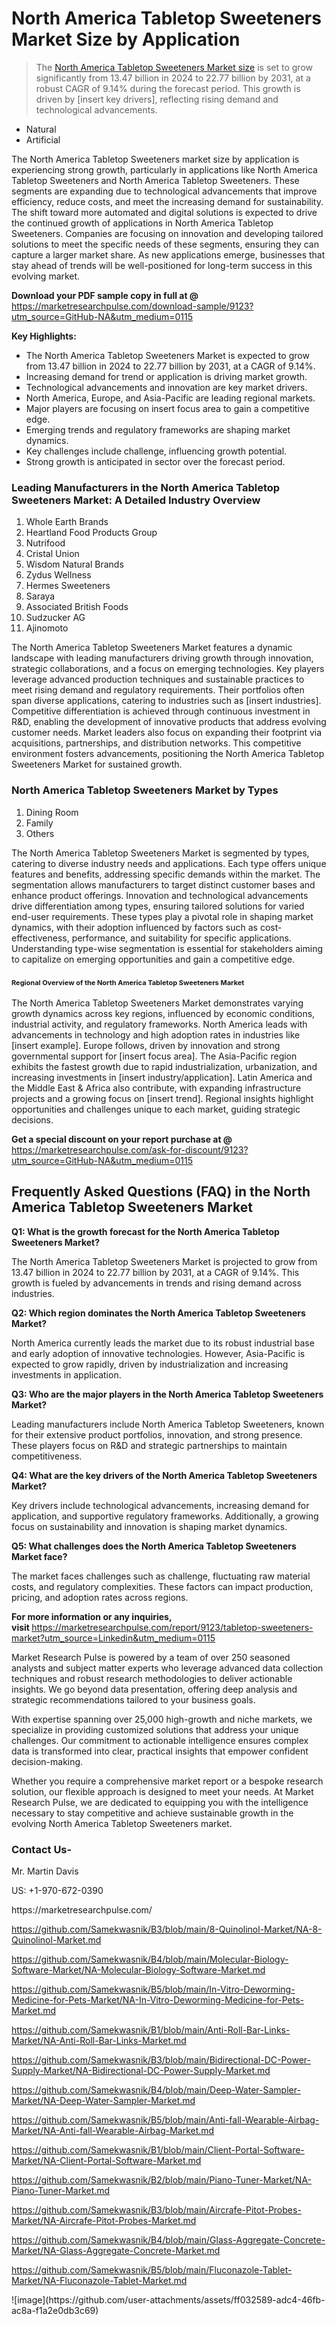 <h1>North America Tabletop Sweeteners Market&nbsp;Size by Application</h1><blockquote><p>The <a href="https://marketresearchpulse.com/download-sample/9123?utm_source=GitHub-NA&amp;utm_medium=0115">North America Tabletop Sweeteners Market size</a> is set to grow significantly from 13.47 billion in 2024 to 22.77 billion by 2031, at a robust CAGR of 9.14% during the forecast period. This growth is driven by [insert key drivers], reflecting rising demand and technological advancements.</p></blockquote><ul><li>Natural<li> Artificial</li></ul><p>The North America Tabletop Sweeteners market size by application is experiencing strong growth, particularly in applications like North America Tabletop Sweeteners and North America Tabletop Sweeteners. These segments are expanding due to technological advancements that improve efficiency, reduce costs, and meet the increasing demand for sustainability. The shift toward more automated and digital solutions is expected to drive the continued growth of applications in North America Tabletop Sweeteners. Companies are focusing on innovation and developing tailored solutions to meet the specific needs of these segments, ensuring they can capture a larger market share. As new applications emerge, businesses that stay ahead of trends will be well-positioned for long-term success in this evolving market.</p><p><strong>Download your PDF sample copy in full at @ </strong><a href="https://marketresearchpulse.com/download-sample/9123?utm_source=GitHub-NA&amp;utm_medium=0115">https://marketresearchpulse.com/download-sample/9123?utm_source=GitHub-NA&amp;utm_medium=0115</a></p><p><strong>Key Highlights: </strong></p><ul><li>The North America Tabletop Sweeteners Market is expected to grow from 13.47 billion in 2024 to 22.77 billion by 2031, at a CAGR of 9.14%.</li><li>Increasing demand for trend or application is driving market growth.</li><li>Technological advancements and innovation are key market drivers.</li><li>North America, Europe, and Asia-Pacific are leading regional markets.</li><li>Major players are focusing on insert focus area to gain a competitive edge.</li><li>Emerging trends and regulatory frameworks are shaping market dynamics.</li><li>Key challenges include challenge, influencing growth potential.</li><li>Strong growth is anticipated in sector over the forecast period.</li></ul><h3>Leading Manufacturers in the North America Tabletop Sweeteners Market: A Detailed Industry Overview</h3><ol><li>Whole Earth Brands</li><li>Heartland Food Products Group</li><li>Nutrifood</li><li>Cristal Union</li><li>Wisdom Natural Brands</li><li>Zydus Wellness</li><li>Hermes Sweeteners</li><li>Saraya</li><li>Associated British Foods</li><li>Sudzucker AG</li><li>Ajinomoto</li></ol><div class="flex max-w-full flex-col flex-grow"><div class="min-h-8 text-message flex w-full flex-col items-end gap-2 whitespace-normal break-words [.text-message+&amp;]:mt-5" dir="auto" data-message-author-role="assistant" data-message-id="fd8432e4-4910-450d-b182-61b7bfb0a01f" data-message-model-slug="gpt-4o"><div class="flex w-full flex-col gap-1 empty:hidden first:pt-[3px]"><div class="markdown prose w-full break-words dark:prose-invert light"><p>The North America Tabletop Sweeteners Market features a dynamic landscape with leading manufacturers driving growth through innovation, strategic collaborations, and a focus on emerging technologies. Key players leverage advanced production techniques and sustainable practices to meet rising demand and regulatory requirements. Their portfolios often span diverse applications, catering to industries such as [insert industries]. Competitive differentiation is achieved through continuous investment in R&amp;D, enabling the development of innovative products that address evolving customer needs. Market leaders also focus on expanding their footprint via acquisitions, partnerships, and distribution networks. This competitive environment fosters advancements, positioning the North America Tabletop Sweeteners Market for sustained growth.</p></div></div></div></div><h3>North America Tabletop Sweeteners Market by Types</h3><ol><li>Dining Room<li> Family<li> Others</li></ol><div class="flex max-w-full flex-col flex-grow"><div class="min-h-8 text-message flex w-full flex-col items-end gap-2 whitespace-normal break-words [.text-message+&amp;]:mt-5" dir="auto" data-message-author-role="assistant" data-message-id="084470be-0bb7-4664-bddf-5156b4f41249" data-message-model-slug="gpt-4o-mini"><div class="flex w-full flex-col gap-1 empty:hidden first:pt-[3px]"><div class="markdown prose w-full break-words dark:prose-invert light"><p>The North America Tabletop Sweeteners Market is segmented by types, catering to diverse industry needs and applications. Each type offers unique features and benefits, addressing specific demands within the market. The segmentation allows manufacturers to target distinct customer bases and enhance product offerings. Innovation and technological advancements drive differentiation among types, ensuring tailored solutions for varied end-user requirements. These types play a pivotal role in shaping market dynamics, with their adoption influenced by factors such as cost-effectiveness, performance, and suitability for specific applications. Understanding type-wise segmentation is essential for stakeholders aiming to capitalize on emerging opportunities and gain a competitive edge.</p></div></div></div></div><h3><span style="font-size: 11px;">Regional Overview of the North America Tabletop Sweeteners Market</span></h3><div class="flex max-w-full flex-col flex-grow"><div class="min-h-8 text-message flex w-full flex-col items-end gap-2 whitespace-normal break-words [.text-message+&amp;]:mt-5" dir="auto" data-message-author-role="assistant" data-message-id="e9038762-ce64-4e30-91c9-9bd413514231" data-message-model-slug="gpt-4o-mini"><div class="flex w-full flex-col gap-1 empty:hidden first:pt-[3px]"><div class="markdown prose w-full break-words dark:prose-invert light"><p>The North America Tabletop Sweeteners Market demonstrates varying growth dynamics across key regions, influenced by economic conditions, industrial activity, and regulatory frameworks. North America leads with advancements in technology and high adoption rates in industries like [insert example]. Europe follows, driven by innovation and strong governmental support for [insert focus area]. The Asia-Pacific region exhibits the fastest growth due to rapid industrialization, urbanization, and increasing investments in [insert industry/application]. Latin America and the Middle East &amp; Africa also contribute, with expanding infrastructure projects and a growing focus on [insert trend]. Regional insights highlight opportunities and challenges unique to each market, guiding strategic decisions.</p></div></div></div></div><p><strong>Get a special discount on your report purchase at @ </strong><a href="https://marketresearchpulse.com/ask-for-discount/9123?utm_source=GitHub-NA&amp;utm_medium=0115">https://marketresearchpulse.com/ask-for-discount/9123?utm_source=GitHub-NA&amp;utm_medium=0115</a></p><h2>Frequently Asked Questions (FAQ) in the North America Tabletop Sweeteners Market</h2><p><strong>Q1: What is the growth forecast for the North America Tabletop Sweeteners Market?</strong></p><p>The North America Tabletop Sweeteners Market is projected to grow from 13.47 billion in 2024 to 22.77 billion by 2031, at a CAGR of 9.14%. This growth is fueled by advancements in trends and rising demand across industries.</p><p><strong>Q2: Which region dominates the North America Tabletop Sweeteners Market?</strong></p><p>North America currently leads the market due to its robust industrial base and early adoption of innovative technologies. However, Asia-Pacific is expected to grow rapidly, driven by industrialization and increasing investments in application.</p><p><strong>Q3: Who are the major players in the North America Tabletop Sweeteners Market?</strong></p><p>Leading manufacturers include North America Tabletop Sweeteners, known for their extensive product portfolios, innovation, and strong presence. These players focus on R&amp;D and strategic partnerships to maintain competitiveness.</p><p><strong>Q4: What are the key drivers of the North America Tabletop Sweeteners Market?</strong></p><p>Key drivers include technological advancements, increasing demand for application, and supportive regulatory frameworks. Additionally, a growing focus on sustainability and innovation is shaping market dynamics.</p><p><strong>Q5: What challenges does the North America Tabletop Sweeteners Market face?</strong></p><p>The market faces challenges such as challenge, fluctuating raw material costs, and regulatory complexities. These factors can impact production, pricing, and adoption rates across regions.</p><p><strong>For more information or any inquiries, visit&nbsp;</strong><a href="https://marketresearchpulse.com/report/9123/tabletop-sweeteners-market?utm_source=Linkedin&utm_medium=0115">https://marketresearchpulse.com/report/9123/tabletop-sweeteners-market?utm_source=Linkedin&utm_medium=0115</a></p><p>Market Research Pulse is powered by a team of over 250 seasoned analysts and subject matter experts who leverage advanced data collection techniques and robust research methodologies to deliver actionable insights. We go beyond data presentation, offering deep analysis and strategic recommendations tailored to your business goals.</p><p>With expertise spanning over 25,000 high-growth and niche markets, we specialize in providing customized solutions that address your unique challenges. Our commitment to actionable intelligence ensures complex data is transformed into clear, practical insights that empower confident decision-making.</p><p>Whether you require a comprehensive market report or a bespoke research solution, our flexible approach is designed to meet your needs. At Market Research Pulse, we are dedicated to equipping you with the intelligence necessary to stay competitive and achieve sustainable growth in the evolving North America Tabletop Sweeteners market.</p><h3><strong>Contact Us-</strong></h3><p>Mr. Martin Davis</p><p>US: +1-970-672-0390</p><p>https://marketresearchpulse.com/</p><p><a href="https://github.com/Samekwasnik/B3/blob/main/8-Quinolinol-Market/NA-8-Quinolinol-Market.md">https://github.com/Samekwasnik/B3/blob/main/8-Quinolinol-Market/NA-8-Quinolinol-Market.md</a></p><p><a href="https://github.com/Samekwasnik/B4/blob/main/Molecular-Biology-Software-Market/NA-Molecular-Biology-Software-Market.md">https://github.com/Samekwasnik/B4/blob/main/Molecular-Biology-Software-Market/NA-Molecular-Biology-Software-Market.md</a></p><p><a href="https://github.com/Samekwasnik/B5/blob/main/In-Vitro-Deworming-Medicine-for-Pets-Market/NA-In-Vitro-Deworming-Medicine-for-Pets-Market.md">https://github.com/Samekwasnik/B5/blob/main/In-Vitro-Deworming-Medicine-for-Pets-Market/NA-In-Vitro-Deworming-Medicine-for-Pets-Market.md</a></p><p><a href="https://github.com/Samekwasnik/B1/blob/main/Anti-Roll-Bar-Links-Market/NA-Anti-Roll-Bar-Links-Market.md">https://github.com/Samekwasnik/B1/blob/main/Anti-Roll-Bar-Links-Market/NA-Anti-Roll-Bar-Links-Market.md</a></p><p><a href="https://github.com/Samekwasnik/B3/blob/main/Bidirectional-DC-Power-Supply-Market/NA-Bidirectional-DC-Power-Supply-Market.md">https://github.com/Samekwasnik/B3/blob/main/Bidirectional-DC-Power-Supply-Market/NA-Bidirectional-DC-Power-Supply-Market.md</a></p><p><a href="https://github.com/Samekwasnik/B4/blob/main/Deep-Water-Sampler-Market/NA-Deep-Water-Sampler-Market.md">https://github.com/Samekwasnik/B4/blob/main/Deep-Water-Sampler-Market/NA-Deep-Water-Sampler-Market.md</a></p><p><a href="https://github.com/Samekwasnik/B5/blob/main/Anti-fall-Wearable-Airbag-Market/NA-Anti-fall-Wearable-Airbag-Market.md">https://github.com/Samekwasnik/B5/blob/main/Anti-fall-Wearable-Airbag-Market/NA-Anti-fall-Wearable-Airbag-Market.md</a></p><p><a href="https://github.com/Samekwasnik/B1/blob/main/Client-Portal-Software-Market/NA-Client-Portal-Software-Market.md">https://github.com/Samekwasnik/B1/blob/main/Client-Portal-Software-Market/NA-Client-Portal-Software-Market.md</a></p><p><a href="https://github.com/Samekwasnik/B2/blob/main/Piano-Tuner-Market/NA-Piano-Tuner-Market.md">https://github.com/Samekwasnik/B2/blob/main/Piano-Tuner-Market/NA-Piano-Tuner-Market.md</a></p><p><a href="https://github.com/Samekwasnik/B3/blob/main/Aircrafe-Pitot-Probes-Market/NA-Aircrafe-Pitot-Probes-Market.md">https://github.com/Samekwasnik/B3/blob/main/Aircrafe-Pitot-Probes-Market/NA-Aircrafe-Pitot-Probes-Market.md</a></p><p><a href="https://github.com/Samekwasnik/B4/blob/main/Glass-Aggregate-Concrete-Market/NA-Glass-Aggregate-Concrete-Market.md">https://github.com/Samekwasnik/B4/blob/main/Glass-Aggregate-Concrete-Market/NA-Glass-Aggregate-Concrete-Market.md</a></p><p><a href="https://github.com/Samekwasnik/B5/blob/main/Fluconazole-Tablet-Market/NA-Fluconazole-Tablet-Market.md">https://github.com/Samekwasnik/B5/blob/main/Fluconazole-Tablet-Market/NA-Fluconazole-Tablet-Market.md</a></p>
![image](https://github.com/user-attachments/assets/ff032589-adc4-46fb-ac8a-f1a2e0db3c69)
